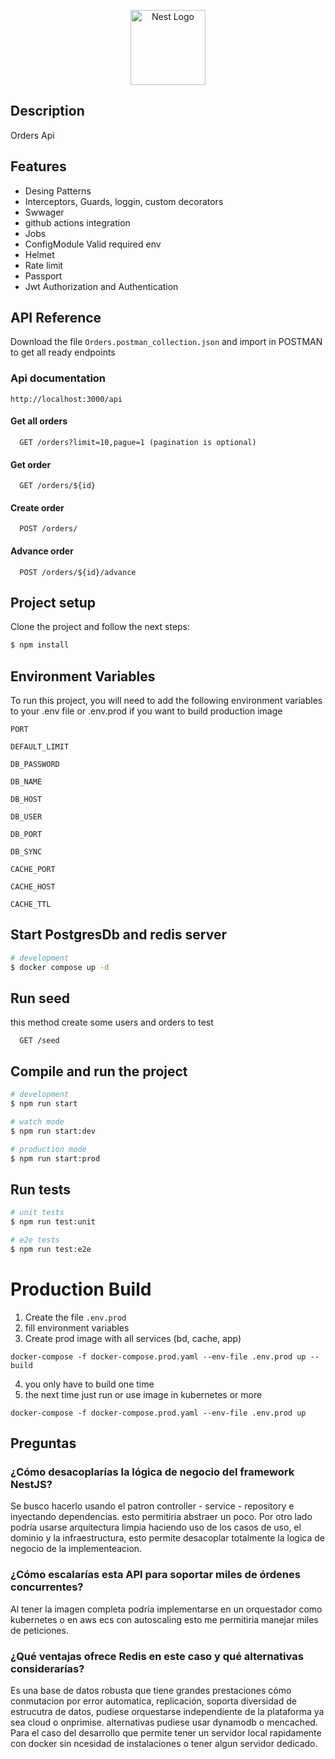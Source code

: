 <p align="center">
  <a href="http://nestjs.com/" target="blank"><img src="https://nestjs.com/img/logo-small.svg" width="120" alt="Nest Logo" /></a>
</p>

## Description
Orders Api

## Features

- Desing Patterns
- Interceptors, Guards, loggin, custom decorators
- Swwager
- github actions integration
- Jobs
- ConfigModule Valid required env
- Helmet
- Rate limit 
- Passport
- Jwt Authorization and Authentication 


## API Reference

Download the file ```Orders.postman_collection.json``` and import in POSTMAN to get all ready endpoints

### Api documentation
```
http://localhost:3000/api
```

#### Get all orders

```http
  GET /orders?limit=10,pague=1 (pagination is optional)
```

#### Get order

```http
  GET /orders/${id}
```

#### Create order

```http
  POST /orders/
```

#### Advance order

```http
  POST /orders/${id}/advance
```

## Project setup

Clone the project and follow the next steps:

```bash
$ npm install
```

## Environment Variables

To run this project, you will need to add the following environment variables to your .env file or .env.prod if you want to build production image

`PORT`

`DEFAULT_LIMIT`

`DB_PASSWORD`

`DB_NAME`

`DB_HOST`

`DB_USER`

`DB_PORT`

`DB_SYNC`

`CACHE_PORT`

`CACHE_HOST`

`CACHE_TTL`

## Start PostgresDb and redis server

```bash
# development
$ docker compose up -d

```

## Run seed
this method create some users and orders to test

```http
  GET /seed
```

## Compile and run the project

```bash
# development
$ npm run start

# watch mode
$ npm run start:dev

# production mode
$ npm run start:prod
```

## Run tests

```bash
# unit tests
$ npm run test:unit

# e2e tests
$ npm run test:e2e

```

# Production Build
1. Create the file ```.env.prod```
2. fill environment variables
3. Create prod image with all services (bd, cache, app)
```
docker-compose -f docker-compose.prod.yaml --env-file .env.prod up --build
```
4. you only have to build one time
5. the next time just run or use image in kubernetes or more
```
docker-compose -f docker-compose.prod.yaml --env-file .env.prod up
```

## Preguntas
### ¿Cómo desacoplarías la lógica de negocio del framework NestJS?

Se busco hacerlo usando el patron controller - service - repository e inyectando dependencias. esto permitiria abstraer un poco.
Por otro lado podría usarse arquitectura limpia haciendo uso de los casos de uso, el dominio y la infraestructura, esto permite desacoplar
totalmente la logica de negocio de la implementeacion.

### ¿Cómo escalarías esta API para soportar miles de órdenes concurrentes?
Al tener la imagen completa podría implementarse en un orquestador como kubernetes o en aws ecs con autoscaling esto me permitiria manejar
miles de peticiones.

### ¿Qué ventajas ofrece Redis en este caso y qué alternativas considerarías?
Es una base de datos robusta que tiene grandes prestaciones cómo conmutacion por error automatica, replicación, soporta diversidad de estrucutra 
de datos, pudiese orquestarse independiente de la plataforma ya sea cloud o onprimise. alternativas pudiese usar dynamodb o mencached. Para el caso
del desarrollo que permite tener un servidor local rapidamente con docker sin ncesidad de instalaciones o tener algun servidor dedicado.
 